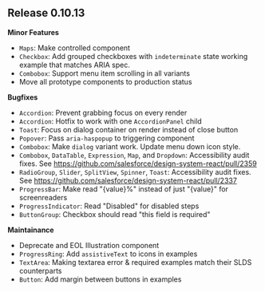 ## Release 0.10.13

**Minor Features**

* `Maps`: Make controlled component
* `Checkbox`: Add grouped checkboxes with `indeterminate` state working example that matches ARIA spec.
* `Combobox`: Support menu item scrolling in all variants
* Move all prototype components to production status

**Bugfixes**

* `Accordion`: Prevent grabbing focus on every render
* `Accordion`: Hotfix to work with one `AccordionPanel` child
* `Toast`: Focus on dialog container on render instead of close button 
* `Popover`: Pass `aria-haspopup` to triggering component
* `Combobox`: Make `dialog` variant work. Update menu down icon style.
* `Combobox`, `DataTable`, `Expression`, `Map`, and `Dropdown`: Accessibility audit fixes. See https://github.com/salesforce/design-system-react/pull/2359
* `RadioGroup`, `Slider`, `SplitView`, `Spinner`, `Toast`: Accessibility audit fixes. See https://github.com/salesforce/design-system-react/pull/2337
* `ProgressBar`: Make read "{value}%" instead of just "{value}" for screenreaders
* `ProgressIndicator`: Read "Disabled" for disabled steps
* `ButtonGroup`: Checkbox should read "this field is required"

**Maintainance**

* Deprecate and EOL Illustration component
* `ProgressRing`: Add `assistiveText` to icons in examples
* `TextArea`: Making textarea error & required examples match their SLDS counterparts 
* `Button`: Add margin between buttons in examples
